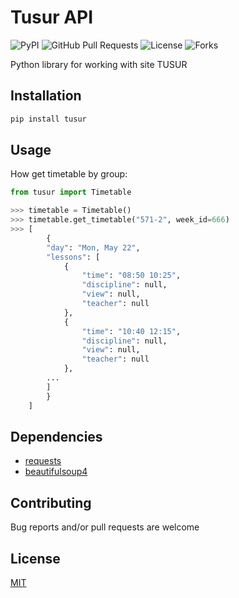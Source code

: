 # Tusur API
![PyPI](https://img.shields.io/pypi/v/tusur?color=orange) ![GitHub Pull Requests](https://img.shields.io/github/issues-pr/Weebp-Team/tusur?color=blueviolet) ![License](https://img.shields.io/pypi/l/tusur?color=blueviolet) ![Forks](https://img.shields.io/github/forks/Weebp-team/tusur?style=social)

Python library for working with site TUSUR

## Installation

```sh
pip install tusur 
```

## Usage
How get timetable by group:
```python
from tusur import Timetable

>>> timetable = Timetable()
>>> timetable.get_timetable("571-2", week_id=666)
>>> [
        {
        "day": "Mon, May 22",
        "lessons": [
            {
                "time": "08:50 10:25",
                "discipline": null,
                "view": null,
                "teacher": null
            },
            {
                "time": "10:40 12:15",
                "discipline": null,
                "view": null,
                "teacher": null
            },
        ...
        ]
        }
    ]
```


## Dependencies

- [requests](https://pypi.org/project/requests/)
- [beautifulsoup4](https://pypi.org/project/beautifulsoup4/)

## Contributing

Bug reports and/or pull requests are welcome

## License

[MIT](https://choosealicense.com/licenses/mit/)